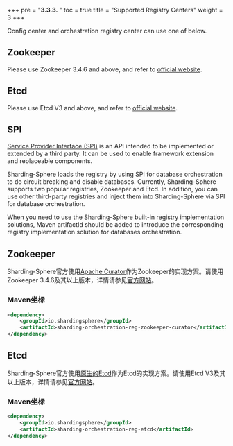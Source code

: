 +++
pre = "<b>3.3.3. </b>"
toc = true
title = "Supported Registry Centers"
weight = 3
+++

Config center and orchestration registry center can use one of below.

## Zookeeper

Please use Zookeeper 3.4.6 and above, and refer to [official website](https://zookeeper.apache.org/).

## Etcd

Please use Etcd V3 and above, and refer to [official website](https://coreos.com/etcd/docs/latest).


## SPI
[Service Provider Interface (SPI)](https://docs.oracle.com/javase/tutorial/sound/SPI-intro.html) is an API intended to be implemented or extended by a third party. It can be used to enable framework extension and replaceable components.

Sharding-Sphere loads the registry by using SPI for database orchestration to do circuit breaking and disable databases. Currently, Sharding-Sphere supports two popular registries, Zookeeper and Etcd. In addition, you can use other third-party registries and inject them into Sharding-Sphere via SPI for database orchestration.

When you need to use the Sharding-Sphere built-in registry implementation solutions, Maven artifactId should be added to introduce the corresponding registry implementation solution for databases orchestration.

## Zookeeper

Sharding-Sphere官方使用[Apache Curator](http://curator.apache.org/)作为Zookeeper的实现方案。请使用Zookeeper 3.4.6及其以上版本，详情请参见[官方网站](https://zookeeper.apache.org/)。

### Maven坐标

```xml
<dependency>
    <groupId>io.shardingsphere</groupId>
    <artifactId>sharding-orchestration-reg-zookeeper-curator</artifactId>
</dependency>
```

## Etcd

Sharding-Sphere官方使用[原生的Etcd](https://coreos.com/etcd/)作为Etcd的实现方案。请使用Etcd V3及其以上版本，详情请参见[官方网站](https://coreos.com/etcd/docs/latest)。

### Maven坐标
```xml
<dependency>
    <groupId>io.shardingsphere</groupId>
    <artifactId>sharding-orchestration-reg-etcd</artifactId>
</dependency>
```
